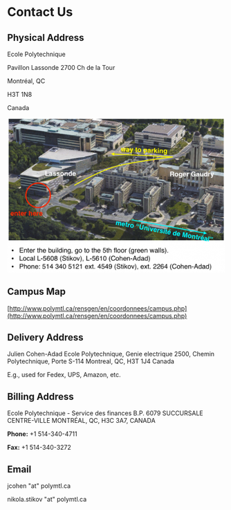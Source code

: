 # Contact Us

## Physical Address

Ecole Polytechnique

Pavillon Lassonde 2700 Ch de la Tour

Montréal, QC

H3T 1N8  

Canada

![](.gitbook/assets/path_to_poly_noaddress.png)

## Campus Map

[http://www.polymtl.ca/rensgen/en/coordonnees/campus.php](http://www.polymtl.ca/rensgen/en/coordonnees/campus.php)

## Delivery Address

Julien Cohen-Adad Ecole Polytechnique, Genie electrique 2500, Chemin Polytechnique, Porte S-114 Montreal, QC, H3T 1J4 Canada

E.g., used for Fedex, UPS, Amazon, etc.

## Billing Address

Ecole Polytechnique - Service des finances B.P. 6079 SUCCURSALE CENTRE-VILLE MONTRÉAL, QC, H3C 3A7, CANADA

**Phone:** +1 514-340-4711

**Fax:** +1 514-340-3272

## Email

jcohen "at" polymtl.ca

nikola.stikov "at" polymtl.ca

